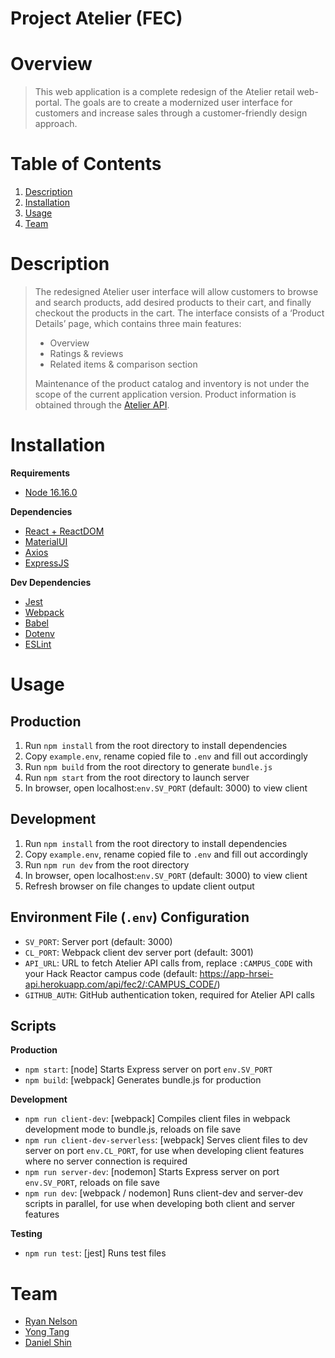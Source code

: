 # Project Atelier (FEC)

# Overview
> This web application is a complete redesign of the Atelier retail web-portal. The goals are to create a modernized user interface for customers and increase sales through a customer-friendly design approach.

# Table of Contents
1. [Description](#description)
2. [Installation](#installation)
3. [Usage](#usage)
4. [Team](#team)

# Description
> The redesigned Atelier user interface will allow customers to browse and search products, add desired products to their cart, and finally checkout the products in the cart. The interface consists of a ‘Product Details’ page, which contains three main features:
> * Overview
> * Ratings & reviews
> * Related items & comparison section
> 
> Maintenance of the product catalog and inventory is not under the scope of the current application version. Product information is obtained through the [Atelier API](https://app-hrsei-api.herokuapp.com/api/fec2/:CAMPUS_CODE/).

# Installation
**Requirements**
* [Node 16.16.0](https://nodejs.org/en/)

**Dependencies**
* [React + ReactDOM](https://reactjs.org/)
* [MaterialUI](https://mui.com/)
* [Axios](https://axios-http.com/)
* [ExpressJS](https://expressjs.com/)

**Dev Dependencies**
* [Jest](https://jestjs.io/)
* [Webpack](https://webpack.js.org/)
* [Babel](https://babeljs.io/)
* [Dotenv](https://www.npmjs.com/package/dotenv)
* [ESLint](https://eslint.org/)

# Usage
## Production
1. Run `npm install` from the root directory to install dependencies
2. Copy `example.env`, rename copied file to `.env` and fill out accordingly
3. Run `npm build` from the root directory to generate `bundle.js`
4. Run `npm start` from the root directory to launch server
5. In browser, open localhost:`env.SV_PORT` (default: 3000) to view client

## Development
1. Run `npm install` from the root directory to install dependencies
2. Copy `example.env`, rename copied file to `.env` and fill out accordingly
3. Run `npm run dev` from the root directory
4. In browser, open localhost:`env.SV_PORT` (default: 3000) to view client
5. Refresh browser on file changes to update client output

## Environment File (`.env`) Configuration
* `SV_PORT`: Server port (default: 3000)
* `CL_PORT`: Webpack client dev server port (default: 3001)
* `API_URL`: URL to fetch Atelier API calls from, replace `:CAMPUS_CODE` with your Hack Reactor campus code (default: https://app-hrsei-api.herokuapp.com/api/fec2/:CAMPUS_CODE/)
* `GITHUB_AUTH`: GitHub authentication token, required for Atelier API calls


## Scripts
**Production**
* `npm start`: [node] Starts Express server on port `env.SV_PORT`
* `npm build`: [webpack] Generates bundle.js for production

**Development**
* `npm run client-dev`: [webpack] Compiles client files in webpack development mode to bundle.js, reloads on file save
* `npm run client-dev-serverless`: [webpack] Serves client files to dev server on port `env.CL_PORT`, for use when developing client features where no server connection is required
* `npm run server-dev`: [nodemon] Starts Express server on port `env.SV_PORT`, reloads on file save
* `npm run dev`: [webpack / nodemon] Runs client-dev and server-dev scripts in parallel, for use when developing both client and server features

**Testing**
* `npm run test`: [jest] Runs test files

# Team
* [Ryan Nelson](https://github.com/rnels)
* [Yong Tang](https://github.com/yota88)
* [Daniel Shin](https://github.com/dshinny)

